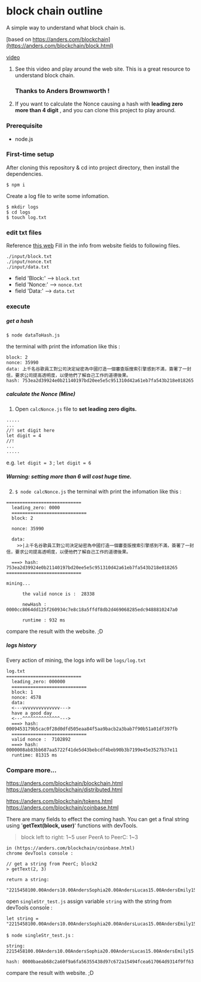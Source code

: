 # block chain outline



A simple way to understand what block chain is.

[based on https://anders.com/blockchain](https://anders.com/blockchain/block.html)

[video](https://youtu.be/_160oMzblY8)
1. See this video and play around the web site. This is a great resource to understand block chain.
   ### Thanks to Anders Brownworth !
2. If you want to calculate the Nonce causing a hash with **leading zero more than 4 digit** , and you can clone this project to play around.


### Prerequisite

* node.js

### First-time setup

After cloning this repository & cd into project directory, then install the dependencies.

```
$ npm i
```
Create a log file to write some infomation.

```
$ mkdir logs
$ cd logs
$ touch log.txt
```
### edit txt files


Reference [this web](https://anders.com/blockchain/block.html)
Fill in the info from website fields to following files.
```
./input/block.txt
./input/nonce.txt
./input/data.txt
```

* field 'Block:' --> `block.txt`
* field 'Nonce:' --> `nonce.txt`
* field 'Data:' --> `data.txt`



### execute
##### get a hash


```
$ node dataToHash.js
```
the terminal with print the infomation like this :



```
block: 2
nonce: 35990
data: 上千名谷歌員工對公司決定祕密為中國打造一個審查版搜索引擎感到不滿，簽署了一封信，要求公司提高透明度，以便他們了解自己工作的道德後果。
hash: 753ea2d39924e0b21140197bd20ee5e5c951310d42a61eb7fa543b218e018265
```

##### calculate the Nonce (Mine)

1. Open `calcNonce.js` file to **set leading zero digits.**

```
.....
...
//! set digit here
let digit = 4
//!
...
.....
```
e.g. `let digit = 3` ; `let digit = 6`
##### Warning: setting more than 6 will cost huge time.

2. `$ node calcNonce.js`
the terminal with print the infomation like this :

```
============================
  leading_zero: 0000
  ============================
  block: 2

  nonce: 35990

  data:
    >>|上千名谷歌員工對公司決定祕密為中國打造一個審查版搜索引擎感到不滿，簽署了一封信，要求公司提高透明度，以便他們了解自己工作的道德後果。

  ===> hash: 753ea2d39924e0b21140197bd20ee5e5c951310d42a61eb7fa543b218e018265
============================

mining...

      the valid nonce is :  28338

      newHash : 0000cc8064dd125f260934c7e8c18a5ffdf8db2d469068285edc9488810247a0

      runtime : 932 ms
```
compare the result with the website. ;D

##### logs history
Every action of mining, the logs info will be `logs/log.txt`

```
log.txt
============================ 
  leading_zero: 000000
  ============================ 
  block: 1
  nonce: 4578
  data: 
  <---vvvvvvvvvvvvvv--->
  have a good day
  <---^^^^^^^^^^^^^^--->
  ===> hash: 0009453179b5cac0f28d0dfd505eaa84f5aa9bacb2a3bab7f90b51a01df397fb
  ============================ 
  valid nonce :  7102892
  ===> hash: 0000008ab83bb687aa5722f41de5d43bebcdf4beb90b3b7199e45e3527b37e11
  runtime: 81315 ms
```

### Compare more...

https://anders.com/blockchain/blockchain.html
https://anders.com/blockchain/distributed.html

https://anders.com/blockchain/tokens.html
https://anders.com/blockchain/coinbase.html

There are many fields to effect the coming hash. You can get a final string using '**getText(block, user)**' functions with devTools.

> block left to right: 1~5
  user PeerA to PeerC: 1~3


```
in (https://anders.com/blockchain/coinbase.html)
chrome devTools console :

// get a string from PeerC; block2
> getText(2, 3)

return a string:

"2215458100.00Anders10.00AndersSophia20.00AndersLucas15.00AndersEmily15.00AndersMadison0000438d7625b86a6f366545b1929975a0d3ff1f8847e56cc587cadddb0ab781"

```
open `singleStr_test.js`
assign variable `string` with the string from devTools console :

```
let string = "2215458100.00Anders10.00AndersSophia20.00AndersLucas15.00AndersEmily15.00AndersMadison0000438d7625b86a6f366545b1929975a0d3ff1f8847e56cc587cadddb0ab781"
```

`$ node singleStr_test.js`  :
```
string: 2215458100.00Anders10.00AndersSophia20.00AndersLucas15.00AndersEmily15.00AndersMadison0000438d7625b86a6f366545b1929975a0d3ff1f8847e56cc587cadddb0ab781

hash: 0000baeab68c2a60f9a6fa56355438d97c672a15494fcea617064d9314f9ff63
```

compare the result with website. ;D
